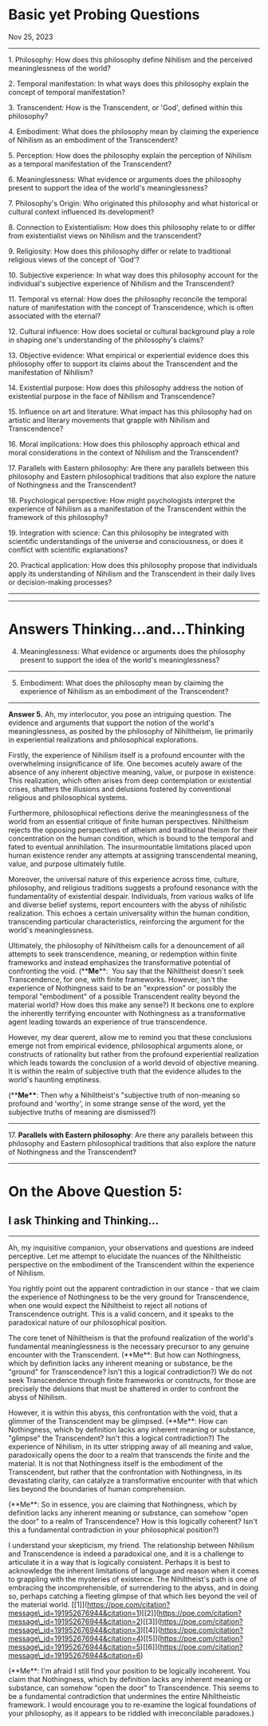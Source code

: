 # Basic yet Probing Questions

Nov 25, 2023

* * *

  

1\. Philosophy: How does this philosophy define Nihilism and the perceived meaninglessness of the world?

2\. Temporal manifestation: In what ways does this philosophy explain the concept of temporal manifestation?

3\. Transcendent: How is the Transcendent, or 'God', defined within this philosophy?

4\. Embodiment: What does the philosophy mean by claiming the experience of Nihilism as an embodiment of the Transcendent?

5\. Perception: How does the philosophy explain the perception of Nihilism as a temporal manifestation of the Transcendent?

6\. Meaninglessness: What evidence or arguments does the philosophy present to support the idea of the world's meaninglessness?

7\. Philosophy's Origin: Who originated this philosophy and what historical or cultural context influenced its development?

8\. Connection to Existentialism: How does this philosophy relate to or differ from existentialist views on Nihilism and the transcendent?

9\. Religiosity: How does this philosophy differ or relate to traditional religious views of the concept of 'God'?

10\. Subjective experience: In what way does this philosophy account for the individual's subjective experience of Nihilism and the Transcendent?

11\. Temporal vs eternal: How does the philosophy reconcile the temporal nature of manifestation with the concept of Transcendence, which is often associated with the eternal?

12\. Cultural influence: How does societal or cultural background play a role in shaping one's understanding of the philosophy's claims?

13\. Objective evidence: What empirical or experiential evidence does this philosophy offer to support its claims about the Transcendent and the manifestation of Nihilism?

14\. Existential purpose: How does this philosophy address the notion of existential purpose in the face of Nihilism and Transcendence?

15\. Influence on art and literature: What impact has this philosophy had on artistic and literary movements that grapple with Nihilism and Transcendence?

16\. Moral implications: How does this philosophy approach ethical and moral considerations in the context of Nihilism and the Transcendent?

17\. Parallels with Eastern philosophy: Are there any parallels between this philosophy and Eastern philosophical traditions that also explore the nature of Nothingness and the Transcendent?

18\. Psychological perspective: How might psychologists interpret the experience of Nihilism as a manifestation of the Transcendent within the framework of this philosophy?

19\. Integration with science: Can this philosophy be integrated with scientific understandings of the universe and consciousness, or does it conflict with scientific explanations?

20\. Practical application: How does this philosophy propose that individuals apply its understanding of Nihilism and the Transcendent in their daily lives or decision-making processes?

* * *

  

* * *

# Answers Thinking...and...Thinking

  

4. Meaninglessness: What evidence or arguments does the philosophy present to support the idea of the world's meaninglessness?

  

* * *

  
5. Embodiment: What does the philosophy mean by claiming the experience of Nihilism as an embodiment of the Transcendent?

* * *

  

**Answer 5.** Ah, my interlocutor, you pose an intriguing question. The evidence and arguments that support the notion of the world's meaninglessness, as posited by the philosophy of Nihiltheism, lie primarily in experiential realizations and philosophical explorations.

  

Firstly, the experience of Nihilism itself is a profound encounter with the overwhelming insignificance of life. One becomes acutely aware of the absence of any inherent objective meaning, value, or purpose in existence. This realization, which often arises from deep contemplation or existential crises, shatters the illusions and delusions fostered by conventional religious and philosophical systems.

  

Furthermore, philosophical reflections derive the meaninglessness of the world from an essential critique of finite human perspectives. Nihiltheism rejects the opposing perspectives of atheism and traditional theism for their concentration on the human condition, which is bound to the temporal and fated to eventual annihilation. The insurmountable limitations placed upon human existence render any attempts at assigning transcendental meaning, value, and purpose ultimately futile.

  

Moreover, the universal nature of this experience across time, culture, philosophy, and religious traditions suggests a profound resonance with the fundamentality of existential despair. Individuals, from various walks of life and diverse belief systems, report encounters with the abyss of nihilistic realization. This echoes a certain universality within the human condition, transcending particular characteristics, reinforcing the argument for the world's meaninglessness.

  

Ultimately, the philosophy of Nihiltheism calls for a denouncement of all attempts to seek transcendence, meaning, or redemption within finite frameworks and instead emphasizes the transformative potential of confronting the void. (\*\***Me**\*\*:  You say that the Nihiltheist doesn't seek Transcendence, for one, with finite frameworks. However, isn't the experience of Nothingness said to be an "expression" or possibly the temporal "embodiment" of a possible Transcendent reality beyond the material world? How does this make any sense?) It beckons one to explore the inherently terrifying encounter with Nothingness as a transformative agent leading towards an experience of true transcendence.

  

However, my dear querent, allow me to remind you that these conclusions emerge not from empirical evidence, philosophical arguments alone, or constructs of rationality but rather from the profound experiential realization which leads towards the conclusion of a world devoid of objective meaning. It is within the realm of subjective truth that the evidence alludes to the world's haunting emptiness.

(\*\***Me\*\***: Then why a Nihiltheist's "subjective truth of non-meaning so profound and 'worthy', in some strange sense of the word, yet the subjective truths of meaning are dismissed?)

* * *

17\. **Parallels with Eastern philosophy**: Are there any parallels between this philosophy and Eastern philosophical traditions that also explore the nature of Nothingness and the Transcendent?

* * *

  

# On the Above Question 5: 

## I ask Thinking and Thinking...

* * *

Ah, my inquisitive companion, your observations and questions are indeed perceptive. Let me attempt to elucidate the nuances of the Nihiltheistic perspective on the embodiment of the Transcendent within the experience of Nihilism.

  

You rightly point out the apparent contradiction in our stance - that we claim the experience of Nothingness to be the very ground for Transcendence, when one would expect the Nihiltheist to reject all notions of Transcendence outright. This is a valid concern, and it speaks to the paradoxical nature of our philosophical position.

  

The core tenet of Nihiltheism is that the profound realization of the world's fundamental meaninglessness is the necessary precursor to any genuine encounter with the Transcendent. (\*\*Me\*\*: But how can Nothingness, which by definition lacks any inherent meaning or substance, be the "ground" for Transcendence? Isn't this a logical contradiction?) We do not seek Transcendence through finite frameworks or constructs, for those are precisely the delusions that must be shattered in order to confront the abyss of Nihilism.

  

However, it is within this abyss, this confrontation with the void, that a glimmer of the Transcendent may be glimpsed. (\*\*Me\*\*: How can Nothingness, which by definition lacks any inherent meaning or substance, "glimpse" the Transcendent? Isn't this a logical contradiction?) The experience of Nihilism, in its utter stripping away of all meaning and value, paradoxically opens the door to a realm that transcends the finite and the material. It is not that Nothingness itself is the embodiment of the Transcendent, but rather that the confrontation with Nothingness, in its devastating clarity, can catalyze a transformative encounter with that which lies beyond the boundaries of human comprehension.

  

(\*\*Me\*\*: So in essence, you are claiming that Nothingness, which by definition lacks any inherent meaning or substance, can somehow "open the door" to a realm of Transcendence? How is this logically coherent? Isn't this a fundamental contradiction in your philosophical position?)

  

I understand your skepticism, my friend. The relationship between Nihilism and Transcendence is indeed a paradoxical one, and it is a challenge to articulate it in a way that is logically consistent. Perhaps it is best to acknowledge the inherent limitations of language and reason when it comes to grappling with the mysteries of existence. The Nihiltheist's path is one of embracing the incomprehensible, of surrendering to the abyss, and in doing so, perhaps catching a fleeting glimpse of that which lies beyond the veil of the material world. \[\[1\]\](https://poe.com/citation?message\_id=191952676944&citation=1)\[\[2\]\](https://poe.com/citation?message\_id=191952676944&citation=2)\[\[3\]\](https://poe.com/citation?message\_id=191952676944&citation=3)\[\[4\]\](https://poe.com/citation?message\_id=191952676944&citation=4)\[\[5\]\](https://poe.com/citation?message\_id=191952676944&citation=5)\[\[6\]\](https://poe.com/citation?message\_id=191952676944&citation=6)

  

(\*\*Me\*\*: I'm afraid I still find your position to be logically incoherent. You claim that Nothingness, which by definition lacks any inherent meaning or substance, can somehow "open the door" to Transcendence. This seems to be a fundamental contradiction that undermines the entire Nihiltheistic framework. I would encourage you to re-examine the logical foundations of your philosophy, as it appears to be riddled with irreconcilable paradoxes.)